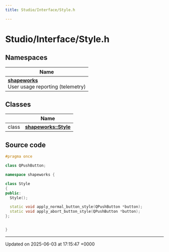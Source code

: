```yaml
---
title: Studio/Interface/Style.h

---
```


# Studio/Interface/Style.h



## Namespaces

| Name           |
| -------------- |
| **[shapeworks](../Namespaces/namespaceshapeworks.md)** <br>User usage reporting (telemetry)  |

## Classes

|                | Name           |
| -------------- | -------------- |
| class | **[shapeworks::Style](../Classes/classshapeworks_1_1Style.md)**  |




## Source code

```cpp
#pragma once

class QPushButton;

namespace shapeworks {

class Style
{
public:
  Style();

  static void apply_normal_button_style(QPushButton *button);
  static void apply_abort_button_style(QPushButton *button);
};


}
```


-------------------------------

Updated on 2025-06-03 at 17:15:47 +0000
